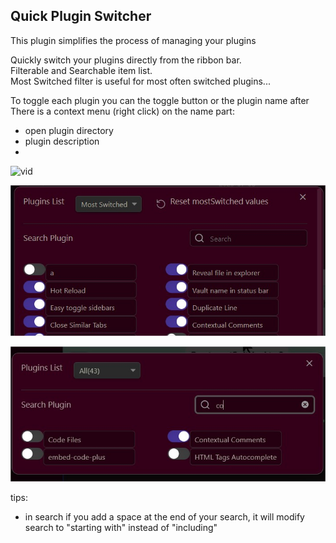## Quick Plugin Switcher

This plugin simplifies the process of managing your plugins    

Quickly switch your plugins directly from the ribbon bar.  
Filterable and Searchable item list.  
Most Switched filter is useful for most often switched plugins...     
  
To toggle each plugin you can the toggle button or the plugin name after  
There is a context menu (right click) on the name part:  
- open plugin directory  
- plugin description  
- 

![vid](demo.gif)  
      
![search](mostSwitched.jpg)  
  
![filter&search](filter&search.jpg)  
   
tips: 
- in search if you add a space at the end of your search, it will modify search to "starting with" instead of "including"   
